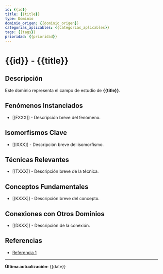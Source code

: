 ```yaml
---
id: {{id}}
title: {{title}}
type: Dominio
dominio_origen: {{dominio_origen}}
categorias_aplicables: {{categorias_aplicables}}
tags: {{tags}}
prioridad: {{prioridad}}
---
```


# {{id}} - {{title}}

## Descripción

Este dominio representa el campo de estudio de **{{title}}**.

## Fenómenos Instanciados

- [[FXXX]] - Descripción breve del fenómeno.

## Isomorfismos Clave

- [[IXXX]] - Descripción breve del isomorfismo.

## Técnicas Relevantes

- [[TXXX]] - Descripción breve de la técnica.

## Conceptos Fundamentales

- [[KXXX]] - Descripción breve del concepto.

## Conexiones con Otros Dominios

- [[DXXX]] - Descripción de la conexión.

## Referencias

- [Referencia 1](URL)

---

**Última actualización:** {{date}}

